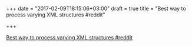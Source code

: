 +++
date = "2017-02-09T18:15:06+03:00"
draft = true
title = "Best way to process varying XML structures  #reddit"

+++

<p><a href="https://t.co/worhCPbRa3">Best way to process varying XML structures  #reddit</a></p>
